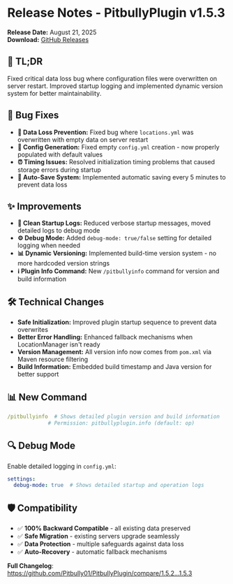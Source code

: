 # Release Notes - PitbullyPlugin v1.5.3
**Release Date:** August 21, 2025  
**Download:** [GitHub Releases](https://github.com/Pitbully01/PitbullyPlugin/releases)

## 🎯 **TL;DR**
Fixed critical data loss bug where configuration files were overwritten on server restart. Improved startup logging and implemented dynamic version system for better maintainability.

## 🔧 **Bug Fixes**
- **🚨 Data Loss Prevention:** Fixed bug where `locations.yml` was overwritten with empty data on server restart
- **📝 Config Generation:** Fixed empty `config.yml` creation - now properly populated with default values
- **⏰ Timing Issues:** Resolved initialization timing problems that caused storage errors during startup
- **💾 Auto-Save System:** Implemented automatic saving every 5 minutes to prevent data loss

## ✨ **Improvements**
- **🧹 Clean Startup Logs:** Reduced verbose startup messages, moved detailed logs to debug mode
- **⚙️ Debug Mode:** Added `debug-mode: true/false` setting for detailed logging when needed
- **📊 Dynamic Versioning:** Implemented build-time version system - no more hardcoded version strings
- **ℹ️ Plugin Info Command:** New `/pitbullyinfo` command for version and build information

## 🛠️ **Technical Changes**
- **Safe Initialization:** Improved plugin startup sequence to prevent data overwrites
- **Better Error Handling:** Enhanced fallback mechanisms when LocationManager isn't ready
- **Version Management:** All version info now comes from `pom.xml` via Maven resource filtering
- **Build Information:** Embedded build timestamp and Java version for better support

## 📊 **New Command**
```yaml
/pitbullyinfo  # Shows detailed plugin version and build information
             # Permission: pitbullyplugin.info (default: op)
```

## 🔍 **Debug Mode**
Enable detailed logging in `config.yml`:
```yaml
settings:
  debug-mode: true  # Shows detailed startup and operation logs
```

## 🛡️ **Compatibility**
- ✅ **100% Backward Compatible** - all existing data preserved
- ✅ **Safe Migration** - existing servers upgrade seamlessly
- ✅ **Data Protection** - multiple safeguards against data loss
- ✅ **Auto-Recovery** - automatic fallback mechanisms

**Full Changelog**: https://github.com/Pitbully01/PitbullyPlugin/compare/1.5.2...1.5.3
